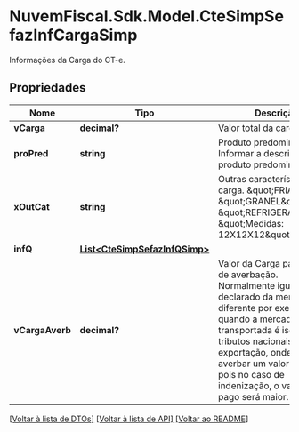 # NuvemFiscal.Sdk.Model.CteSimpSefazInfCargaSimp
Informações da Carga do CT-e.

## Propriedades

Nome | Tipo | Descrição | Comentários
------------ | ------------- | ------------- | -------------
**vCarga** | **decimal?** | Valor total da carga. | 
**proPred** | **string** | Produto predominante.  Informar a descrição do produto predominante. | 
**xOutCat** | **string** | Outras características da carga.  \&quot;FRIA\&quot;, \&quot;GRANEL\&quot;, \&quot;REFRIGERADA\&quot;, \&quot;Medidas: 12X12X12\&quot;. | [optional] 
**infQ** | [**List&lt;CteSimpSefazInfQSimp&gt;**](CteSimpSefazInfQSimp.md) |  | 
**vCargaAverb** | **decimal?** | Valor da Carga para efeito de averbação.  Normalmente igual ao valor declarado da mercadoria, diferente por exemplo, quando a mercadoria transportada é isenta de tributos nacionais para exportação, onde é preciso averbar um valor maior, pois no caso de indenização, o valor a ser pago será maior. | [optional] 

[[Voltar à lista de DTOs]](../README.md#documentation-for-models) [[Voltar à lista de API]](../README.md#documentation-for-api-endpoints) [[Voltar ao README]](../README.md)

